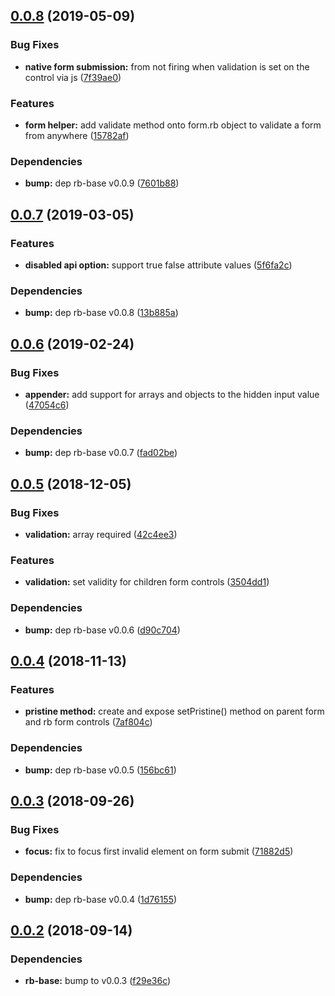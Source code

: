 ## [0.0.8](https://github.com/rapid-build-ui/form-control/compare/v0.0.7...v0.0.8) (2019-05-09)


### Bug Fixes

* **native form submission:** from not firing when validation is set on the control via js ([7f39ae0](https://github.com/rapid-build-ui/form-control/commit/7f39ae0))


### Features

* **form helper:** add validate method onto form.rb object to validate a form from anywhere ([15782af](https://github.com/rapid-build-ui/form-control/commit/15782af))


### Dependencies

* **bump:** dep rb-base v0.0.9 ([7601b88](https://github.com/rapid-build-ui/form-control/commit/7601b88))



## [0.0.7](https://github.com/rapid-build-ui/form-control/compare/v0.0.6...v0.0.7) (2019-03-05)


### Features

* **disabled api option:** support true false attribute values ([5f6fa2c](https://github.com/rapid-build-ui/form-control/commit/5f6fa2c))


### Dependencies

* **bump:** dep rb-base v0.0.8 ([13b885a](https://github.com/rapid-build-ui/form-control/commit/13b885a))



## [0.0.6](https://github.com/rapid-build-ui/form-control/compare/v0.0.5...v0.0.6) (2019-02-24)


### Bug Fixes

* **appender:** add support for arrays and objects to the hidden input value ([47054c6](https://github.com/rapid-build-ui/form-control/commit/47054c6))


### Dependencies

* **bump:** dep rb-base v0.0.7 ([fad02be](https://github.com/rapid-build-ui/form-control/commit/fad02be))



## [0.0.5](https://github.com/rapid-build-ui/form-control/compare/v0.0.4...v0.0.5) (2018-12-05)


### Bug Fixes

* **validation:** array required ([42c4ee3](https://github.com/rapid-build-ui/form-control/commit/42c4ee3))


### Features

* **validation:** set validity for children form controls ([3504dd1](https://github.com/rapid-build-ui/form-control/commit/3504dd1))


### Dependencies

* **bump:** dep rb-base v0.0.6 ([d90c704](https://github.com/rapid-build-ui/form-control/commit/d90c704))



## [0.0.4](https://github.com/rapid-build-ui/form-control/compare/v0.0.3...v0.0.4) (2018-11-13)


### Features

* **pristine method:** create and expose setPristine() method on parent form and rb form controls ([7af804c](https://github.com/rapid-build-ui/form-control/commit/7af804c))


### Dependencies

* **bump:** dep rb-base v0.0.5 ([156bc61](https://github.com/rapid-build-ui/form-control/commit/156bc61))



## [0.0.3](https://github.com/rapid-build-ui/form-control/compare/v0.0.2...v0.0.3) (2018-09-26)


### Bug Fixes

* **focus:** fix to focus first invalid element on form submit ([71882d5](https://github.com/rapid-build-ui/form-control/commit/71882d5))


### Dependencies

* **bump:** dep rb-base v0.0.4 ([1d76155](https://github.com/rapid-build-ui/form-control/commit/1d76155))



## [0.0.2](https://github.com/rapid-build-ui/form-control/compare/v0.0.1...v0.0.2) (2018-09-14)


### Dependencies

* **rb-base:** bump to v0.0.3 ([f29e36c](https://github.com/rapid-build-ui/form-control/commit/f29e36c))
